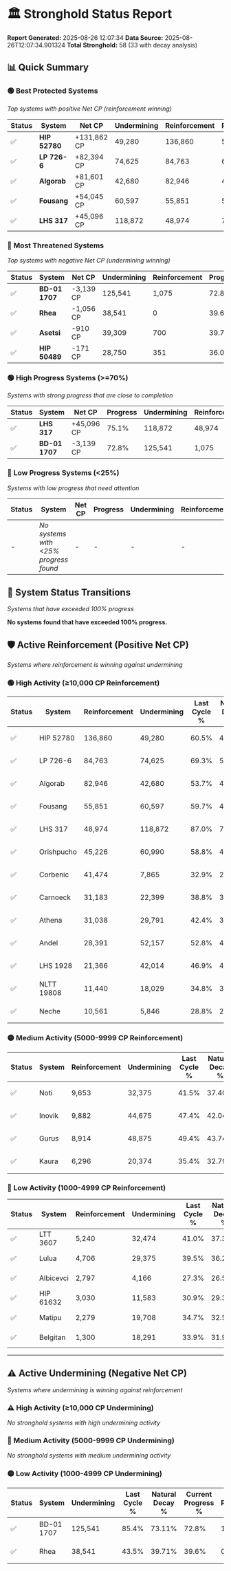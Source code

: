 # 🏛️ Stronghold Status Report

**Report Generated:** 2025-08-26 12:07:34
**Data Source:** 2025-08-26T12:07:34.901324
**Total Stronghold:** 58 (33 with decay analysis)

## 📊 Quick Summary

### 🟢 **Best Protected Systems**
*Top systems with positive Net CP (reinforcement winning)*

| Status | System | Net CP | Undermining | Reinforcement | Progress |
|--------|--------|--------|-------------|---------------|----------|
| ✅ | **HIP 52780** | +131,862 CP | 49,280 | 136,860 | 55.6% |
| ✅ | **LP 726-6** | +82,394 CP | 74,625 | 84,763 | 61.8% |
| ✅ | **Algorab** | +81,601 CP | 42,680 | 82,946 | 49.4% |
| ✅ | **Fousang** | +54,045 CP | 60,597 | 55,851 | 53.6% |
| ✅ | **LHS 317** | +45,096 CP | 118,872 | 48,974 | 75.1% |

### 🔴 **Most Threatened Systems**
*Top systems with negative Net CP (undermining winning)*

| Status | System | Net CP | Undermining | Reinforcement | Progress |
|--------|--------|--------|-------------|---------------|----------|
| ✅ | **BD-01 1707** | -3,139 CP | 125,541 | 1,075 | 72.8% |
| ✅ | **Rhea** | -1,056 CP | 38,541 | 0 | 39.6% |
| ✅ | **Asetsi** | -910 CP | 39,309 | 700 | 39.7% |
| ✅ | **HIP 50489** | -171 CP | 28,750 | 351 | 36.0% |

### 🟢 **High Progress Systems (>=70%)**
*Systems with strong progress that are close to completion*

| Status | System | Net CP | Progress | Undermining | Reinforcement |
|--------|--------|--------|----------|-------------|---------------|
| ✅ | **LHS 317** | +45,096 CP | 75.1% | 118,872 | 48,974 |
| ✅ | **BD-01 1707** | -3,139 CP | 72.8% | 125,541 | 1,075 |

### 🔴 **Low Progress Systems (<25%)**
*Systems with low progress that need attention*

| Status | System | Net CP | Progress | Undermining | Reinforcement |
|--------|--------|--------|----------|-------------|---------------|
| - | *No systems with <25% progress found* | - | - | - | - |
## 🔄 System Status Transitions
*Systems that have exceeded 100% progress*

**No systems found that have exceeded 100% progress.**

## 🛡️ Active Reinforcement (Positive Net CP)
*Systems where reinforcement is winning against undermining*

### 🟢 High Activity (≥10,000 CP Reinforcement)

| Status | System | Reinforcement | Undermining | Last Cycle % | Natural Decay % | Current Progress % | Current CP | Net CP | Activity |
|--------|--------|---------------|-------------|--------------|-----------------|-------------------|------------|--------|----------|
| ✅ | HIP 52780 | 136,860 | 49,280 | 60.5% | 42.41% | 55.6% | 556,000 | +131,862 | 🟢 High Reinforcement |
| ✅ | LP 726-6 | 84,763 | 74,625 | 69.3% | 53.56% | 61.8% | 618,000 | +82,394 | 🟢 High Reinforcement |
| ✅ | Algorab | 82,946 | 42,680 | 53.7% | 41.24% | 49.4% | 494,000 | +81,601 | 🟢 High Reinforcement |
| ✅ | Fousang | 55,851 | 60,597 | 59.7% | 48.20% | 53.6% | 536,000 | +54,045 | 🟢 High Reinforcement |
| ✅ | LHS 317 | 48,974 | 118,872 | 87.0% | 70.59% | 75.1% | 750,999 | +45,096 | 🟢 High Reinforcement |
| ✅ | Orishpucho | 45,226 | 60,990 | 58.8% | 48.36% | 52.7% | 527,000 | +43,432 | 🟢 High Reinforcement |
| ✅ | Corbenic | 41,474 | 7,865 | 32.9% | 27.94% | 32.1% | 321,000 | +41,573 | 🟢 High Reinforcement |
| ✅ | Carnoeck | 31,183 | 22,399 | 38.8% | 33.52% | 36.6% | 366,000 | +30,756 | 🟢 High Reinforcement |
| ✅ | Athena | 31,038 | 29,791 | 42.4% | 36.37% | 39.4% | 393,999 | +30,348 | 🟢 High Reinforcement |
| ✅ | Andel | 28,391 | 52,157 | 52.8% | 44.92% | 47.6% | 476,000 | +26,804 | 🟢 High Reinforcement |
| ✅ | LHS 1928 | 21,366 | 42,014 | 46.9% | 40.75% | 42.7% | 427,000 | +19,466 | 🟢 High Reinforcement |
| ✅ | NLTT 19808 | 11,440 | 18,029 | 34.8% | 31.88% | 33.0% | 330,000 | +11,245 | 🟢 High Reinforcement |
| ✅ | Neche | 10,561 | 5,846 | 28.8% | 27.13% | 28.2% | 282,000 | +10,652 | 🟢 High Reinforcement |

### 🟡 Medium Activity (5000-9999 CP Reinforcement)

| Status | System | Reinforcement | Undermining | Last Cycle % | Natural Decay % | Current Progress % | Current CP | Net CP | Activity |
|--------|--------|---------------|-------------|--------------|-----------------|-------------------|------------|--------|----------|
| ✅ | Noti | 9,653 | 32,375 | 41.5% | 37.40% | 38.3% | 382,999 | +8,981 | 🟡 Medium Reinforcement |
| ✅ | Inovik | 9,882 | 44,675 | 47.4% | 42.04% | 42.9% | 429,000 | +8,560 | 🟡 Medium Reinforcement |
| ✅ | Gurus | 8,914 | 48,875 | 49.4% | 43.74% | 44.5% | 445,000 | +7,639 | 🟡 Medium Reinforcement |
| ✅ | Kaura | 6,296 | 20,374 | 35.4% | 32.79% | 33.4% | 333,999 | +6,061 | 🟡 Medium Reinforcement |

### 🔴 Low Activity (1000-4999 CP Reinforcement)

| Status | System | Reinforcement | Undermining | Last Cycle % | Natural Decay % | Current Progress % | Current CP | Net CP | Activity |
|--------|--------|---------------|-------------|--------------|-----------------|-------------------|------------|--------|----------|
| ✅ | LTT 3607 | 5,240 | 32,474 | 41.0% | 37.36% | 37.8% | 377,999 | +4,371 | 🔵 Low Reinforcement |
| ✅ | Lulua | 4,706 | 29,375 | 39.5% | 36.20% | 36.6% | 366,000 | +4,014 | 🔵 Low Reinforcement |
| ✅ | Albicevci | 2,797 | 4,166 | 27.3% | 26.58% | 26.9% | 268,999 | +3,180 | 🔵 Low Reinforcement |
| ✅ | HIP 61632 | 3,030 | 11,583 | 30.9% | 29.39% | 29.7% | 297,000 | +3,055 | 🔵 Low Reinforcement |
| ✅ | Matipu | 2,279 | 19,708 | 34.7% | 32.50% | 32.7% | 327,000 | +1,978 | 🔵 Low Reinforcement |
| ✅ | Belgitan | 1,300 | 18,291 | 33.9% | 31.99% | 32.1% | 321,000 | +1,124 | 🔵 Low Reinforcement |


---

## ⚠️ Active Undermining (Negative Net CP)
*Systems where undermining is winning against reinforcement*

### ⚠️ High Activity (≥10,000 CP Undermining)

*No stronghold systems with high undermining activity*

### 🔶 Medium Activity (5000-9999 CP Undermining)

*No stronghold systems with medium undermining activity*

### 🟡 Low Activity (1000-4999 CP Undermining)

| Status | System | Undermining | Last Cycle % | Natural Decay % | Current Progress % | Reinforcement | Current CP | Net CP | Activity |
|--------|--------|-------------|--------------|-----------------|-------------------|---------------|------------|--------|----------|
| ✅ | BD-01 1707 | 125,541 | 85.4% | 73.11% | 72.8% | 1,075 | 728,000 | -3,139 | 🟡 Low Undermining |
| ✅ | Rhea | 38,541 | 43.5% | 39.71% | 39.6% | 0 | 396,000 | -1,056 | 🟡 Low Undermining |
